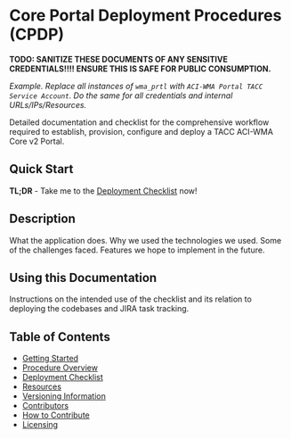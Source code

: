 # Core Portal Deployment Procedures (CPDP)

**TODO: SANITIZE THESE DOCUMENTS OF ANY SENSITIVE CREDENTIALS!!!! ENSURE THIS IS SAFE FOR PUBLIC CONSUMPTION.**

_Example. Replace all instances of `wma_prtl` with `ACI-WMA Portal TACC Service Account`._
_Do the same for all credentials and internal URLs/IPs/Resources._

Detailed documentation and checklist for the comprehensive workflow required to establish, provision, configure and deploy a TACC ACI-WMA Core v2 Portal.

## Quick Start

**TL;DR** - Take me to the [Deployment Checklist](pages/checklist.md) now!

## Description

What the application does. Why we used the technologies we used. Some of the challenges faced. Features we hope to implement in the future.

## Using this Documentation

Instructions on the intended use of the checklist and its relation to deploying the codebases and JIRA task tracking.

## Table of Contents

- [Getting Started](pages/getting-started.md)
- [Procedure Overview](pages/overview.md)
- [Deployment Checklist](pages/checklist.md)
- [Resources](pages/resources.md)
- [Versioning Information](pages/versioning-information.md)
- [Contributors](pages/contributors.md)
- [How to Contribute](pages/how-to-contribute.md)
- [Licensing](pages/licensing.md)
